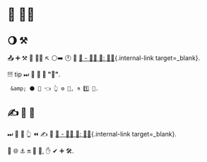 # 🏧 💂‍♂

## 🌖 ⚒

📤 ➕ ⚒ 🍵 💂‍♂ ↖️ ⚪️➡️ 🕐 📔 [🔰 - 👩‍💻 🦮: 💂‍♂](../../tutorial/security/index.md){.internal-link target=_blank}.

!!! tip
    ⏭ 📄 **🚫 🎯 "🏧"**.

     &amp; ⚫️ 💪 👈 👆 ⚙️ 💼, ⚗ 1️⃣ 👫.

## ✍ 🔰 🥇

⏭ 📄 🤔 👆 ⏪ ✍ 👑 [🔰 - 👩‍💻 🦮: 💂‍♂](../../tutorial/security/index.md){.internal-link target=_blank}.

👫 🌐 ⚓️ 🔛 🎏 🔧, ✋️ ✔ ➕ 🛠️.
